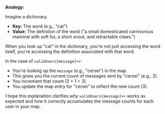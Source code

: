 
**Analogy:**

Imagine a dictionary.

- **Key:** The word (e.g., "cat")
- **Value:** The definition of the word ("a small domesticated carnivorous mammal with soft fur, a short snout, and retractable claws.")

When you look up "cat" in the dictionary, you're not just accessing the word itself, you're accessing the definition associated with that word.

In the case of `validUsers[message]++`:

- You're looking up the `message` (e.g., "cersei") in the map.
- This gives you the current count of messages sent by "cersei" (e.g., 2).
- You increment that count (2 + 1 = 3).
- You update the map entry for "cersei" to reflect the new count (3).

I hope this explanation clarifies why `validUsers[message]++` works as expected and how it correctly accumulates the message counts for each user in your map.